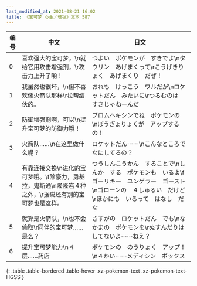 ```yaml
---
last_modified_at: 2021-08-21 16:02
title: 《宝可梦 心金／魂银》文本 587
---
```

| 编号 | 中文 | 日文 |
| ---- | ---- | ---- |
| 0 | 喜欢强大的宝可梦，\n就给它用攻击增强剂，\r攻击力上升了哟！ | つよい　ポケモンが　すきでよ\nタウリン　あげまくって\rこうげきりょく　あげまくり　だぜ！ |
| 1 | 我虽然也很坏，\n但不喜欢像火箭队那样\r拉帮结伙的。 | おれも　けっこう　ワルだが\nロケットだん　みたいに\rつるむのは　すきじゃねーんだ |
| 2 | 防御增强剂啊，可以\n提升宝可梦的防御力哦！ | ブロムヘキシンでね　ポケモンの　\nぼうぎょりょくが　アップするの！ |
| 3 | 火箭队……\n在这里做什么呢？ | ロケットだん⋯⋯\nこんなところで　なにしてるの？ |
| 4 | 有靠连接交换\n进化的宝可梦哦。\f除豪力，勇基拉，鬼斯通\n隆隆岩４种之外，\r据说还有别的宝可梦也是这样。 | つうしんこうかん　することで\nしんか　する　ポケモンも　いるよ\fゴーリキー　ユンゲラー　ゴースト\nゴローンの　４しゅるい　だけど\rほかにも　いるって　はなし　だな |
| 5 | 就算是火箭队，\n也不会偷取\r同伴的宝可梦……是么？ | さすがの　ロケットだん　でも\nなかまの　ポケモンを\rぬすんだりは　してないよ⋯⋯ねえ？ |
| 6 | 提升宝可梦能力\n４层……药店 | ポケモンの　のうりょく　アップ！\n４かい⋯⋯メディシン　ボックス |
{: .table .table-bordered .table-hover .xz-pokemon-text .xz-pokemon-text-HGSS }